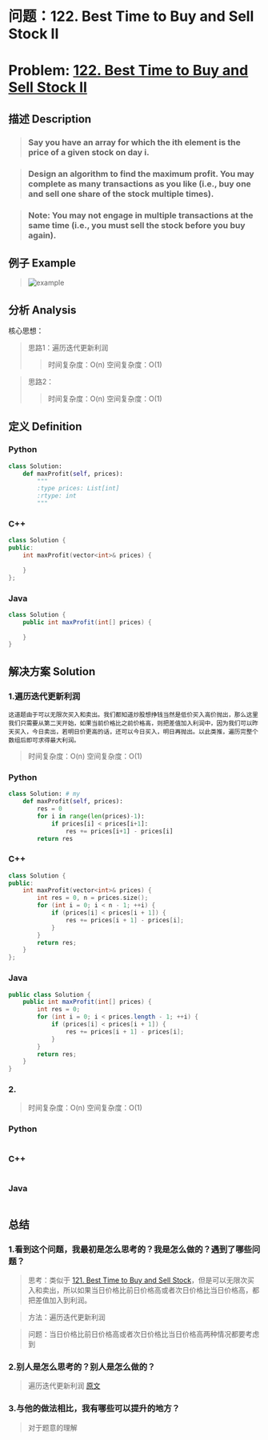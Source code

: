 
# 问题：122. Best Time to Buy and Sell Stock II
# Problem: [122. Best Time to Buy and Sell Stock II](https://leetcode.com/problems/best-time-to-buy-and-sell-stock-ii/description/)

## 描述 Description
> ### Say you have an array for which the ith element is the price of a given stock on day i.

> ### Design an algorithm to find the maximum profit. You may complete as many transactions as you like (i.e., buy one and sell one share of the stock multiple times).

> ### Note: You may not engage in multiple transactions at the same time (i.e., you must sell the stock before you buy again).

## 例子 Example

> ![example](https://github.com/Decalogue/AlgorithmMap/blob/master/img/leetcode/122.png "example")

## 分析 Analysis

核心思想：
> 思路1：遍历迭代更新利润
>> 时间复杂度：O(n)
>> 空间复杂度：O(1)

> 思路2：
>> 时间复杂度：O(n)
>> 空间复杂度：O(1)

## 定义 Definition

### Python


```python
class Solution:
    def maxProfit(self, prices):
        """
        :type prices: List[int]
        :rtype: int
        """
```

### C++

```c++
class Solution {
public:
    int maxProfit(vector<int>& prices) {
        
    }
};
```

### Java

```java
class Solution {
    public int maxProfit(int[] prices) {
        
    }
}
```

## 解决方案 Solution

### 1.遍历迭代更新利润
    这道题由于可以无限次买入和卖出。我们都知道炒股想挣钱当然是低价买入高价抛出，那么这里我们只需要从第二天开始，如果当前价格比之前价格高，则把差值加入利润中，因为我们可以昨天买入，今日卖出，若明日价更高的话，还可以今日买入，明日再抛出。以此类推，遍历完整个数组后即可求得最大利润。

> 时间复杂度：O(n)
> 空间复杂度：O(1)

### Python


```python
class Solution: # my
    def maxProfit(self, prices):
        res = 0
        for i in range(len(prices)-1):
            if prices[i] < prices[i+1]:
                res += prices[i+1] - prices[i]
        return res
```

### C++

```c++
class Solution {
public:
    int maxProfit(vector<int>& prices) {
        int res = 0, n = prices.size();
        for (int i = 0; i < n - 1; ++i) {
            if (prices[i] < prices[i + 1]) {
                res += prices[i + 1] - prices[i];
            }
        }
        return res;
    }
};
```

### Java

```java
public class Solution {
    public int maxProfit(int[] prices) {
        int res = 0;
        for (int i = 0; i < prices.length - 1; ++i) {
            if (prices[i] < prices[i + 1]) {
                res += prices[i + 1] - prices[i];
            }
        }
        return res;
    }
}
```

### 2.

> 时间复杂度：O(n)
> 空间复杂度：O(1)

### Python


```python

```

### C++

```c++

```

### Java

```Java

```

## 总结

### 1.看到这个问题，我最初是怎么思考的？我是怎么做的？遇到了哪些问题？
> 思考：类似于 [121. Best Time to Buy and Sell Stock](https://github.com/Decalogue/AlgorithmMap/blob/master/leetcode/121.md)，但是可以无限次买入和卖出，所以如果当日价格比前日价格高或者次日价格比当日价格高，都把差值加入到利润。

> 方法：遍历迭代更新利润

> 问题：当日价格比前日价格高或者次日价格比当日价格高两种情况都要考虑到

### 2.别人是怎么思考的？别人是怎么做的？
> 遍历迭代更新利润 [原文](https://www.cnblogs.com/grandyang/p/4280803.html)

### 3.与他的做法相比，我有哪些可以提升的地方？
> 对于题意的理解


```python

```
